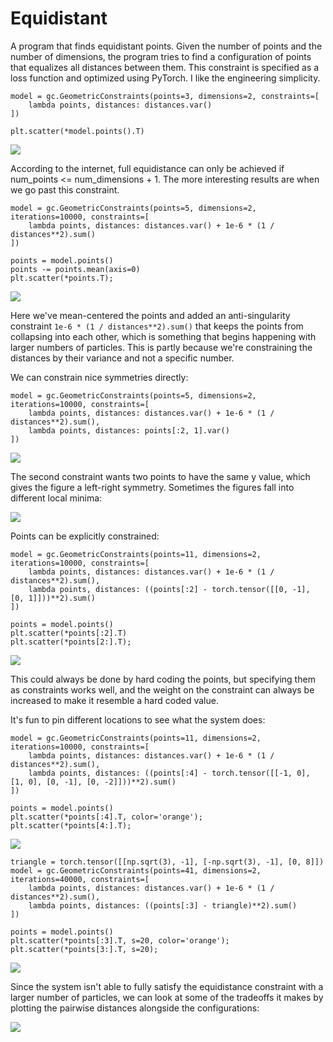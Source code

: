 
# Equidistant

A program that finds equidistant points. Given the number of points and the number of dimensions, the program tries to find a configuration of points that equalizes all distances between them. This constraint is specified as a loss function and optimized using PyTorch. I like the engineering simplicity.

    model = gc.GeometricConstraints(points=3, dimensions=2, constraints=[
        lambda points, distances: distances.var()
    ])

    plt.scatter(*model.points().T)

![](images/3p2d_001.svg)

According to the internet, full equidistance can only be achieved if num_points <= num_dimensions + 1. The more interesting results are when we go past this constraint.

    model = gc.GeometricConstraints(points=5, dimensions=2, iterations=10000, constraints=[
        lambda points, distances: distances.var() + 1e-6 * (1 / distances**2).sum()
    ])

    points = model.points()
    points -= points.mean(axis=0)
    plt.scatter(*points.T);

![](images/5p2d_001.svg)

Here we've mean-centered the points and added an anti-singularity constraint `1e-6 * (1 / distances**2).sum()` that keeps the points from collapsing into each other, which is something that begins happening with larger numbers of particles. This is partly because we're constraining the distances by their variance and not a specific number.

We can constrain nice symmetries directly:

    model = gc.GeometricConstraints(points=5, dimensions=2, iterations=10000, constraints=[
        lambda points, distances: distances.var() + 1e-6 * (1 / distances**2).sum(),
        lambda points, distances: points[:2, 1].var()
    ])

![](images/5p2d_002_symmetry.svg)

The second constraint wants two points to have the same y value, which gives the figure a left-right symmetry. Sometimes the figures fall into different local minima:

![](images/5p2d_002_symmetry_2.svg)

Points can be explicitly constrained:

    model = gc.GeometricConstraints(points=11, dimensions=2, iterations=10000, constraints=[
        lambda points, distances: distances.var() + 1e-6 * (1 / distances**2).sum(),
        lambda points, distances: ((points[:2] - torch.tensor([[0, -1], [0, 1]]))**2).sum()
    ])

    points = model.points()
    plt.scatter(*points[:2].T)
    plt.scatter(*points[2:].T);

![](images/11p2d_001.svg)

This could always be done by hard coding the points, but specifying them as constraints works well, and the weight on the constraint can always be increased to make it resemble a hard coded value.

It's fun to pin different locations to see what the system does:

    model = gc.GeometricConstraints(points=11, dimensions=2, iterations=10000, constraints=[
        lambda points, distances: distances.var() + 1e-6 * (1 / distances**2).sum(),
        lambda points, distances: ((points[:4] - torch.tensor([[-1, 0], [1, 0], [0, -1], [0, -2]]))**2).sum()
    ])

    points = model.points()
    plt.scatter(*points[:4].T, color='orange');
    plt.scatter(*points[4:].T);

![](images/11p2d_002_asymmetry.svg)

    triangle = torch.tensor([[np.sqrt(3), -1], [-np.sqrt(3), -1], [0, 8]])
    model = gc.GeometricConstraints(points=41, dimensions=2, iterations=40000, constraints=[
        lambda points, distances: distances.var() + 1e-6 * (1 / distances**2).sum(),
        lambda points, distances: ((points[:3] - triangle)**2).sum()
    ])

    points = model.points()
    plt.scatter(*points[:3].T, s=20, color='orange');
    plt.scatter(*points[3:].T, s=20);

![](images/41p2d_001.svg)

Since the system isn't able to fully satisfy the equidistance constraint with a larger number of particles, we can look at some of the tradeoffs it makes by plotting the pairwise distances alongside the configurations:

![](images/3p_to_10p_distances_histogram.svg)